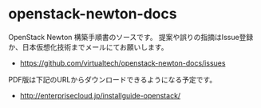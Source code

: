 # openstack-newton-docs
OpenStack Newton 構築手順書のソースです。
提案や誤りの指摘はIssue登録か、日本仮想化技術までメールにてお願いします。

- <https://github.com/virtualtech/openstack-newton-docs/issues>

PDF版は下記のURLからダウンロードできるようになる予定です。

- <http://enterprisecloud.jp/installguide-openstack/>
